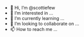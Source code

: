 - 👋 Hi, I’m @scottiefew
- 👀 I’m interested in ...
- 🌱 I’m currently learning ...
- 💞️ I’m looking to collaborate on ...
- 📫 How to reach me ...

<!---
scottiefew/scottiefew is a ✨ special ✨ repository because its `README.md` (this file) appears on your GitHub profile.
You can click the Preview link to take a look at your changes.
--->
